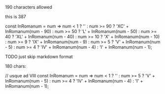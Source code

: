 190 characters allowed

this is 387

const InRomanum = num =>
    num < 1   ? '' :
    num >= 90 ? 'XC' + InRomanum(num - 90) :
    num >= 50 ? 'L'  + InRomanum(num - 50) :
    num >= 40 ? 'XL' + InRomanum(num - 40) :
    num >= 10 ? 'X'  + InRomanum(num - 10) :
    num >= 9  ? 'IX' + InRomanum(num - 9) :
    num >= 5  ? 'V'  + InRomanum(num - 5) :
    num >= 4  ? 'IV' + InRomanum(num - 4) :
    'I' + InRomanum(num - 1);

TODO just skip markdown format

180 chars:

// usque ad VIII
const InRomanum = num =>
    num <  1  ? '' :
    num >= 5  ? 'V'  + InRomanum(num - 5) :
    num >= 4  ? 'IV' + InRomanum(num - 4) :
    'I' + InRomanum(num - 1);
